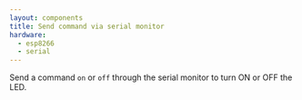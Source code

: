 ```yaml
---
layout: components
title: Send command via serial monitor
hardware:
  - esp8266
  - serial
---
```


Send a command `on` or `off` through the serial monitor to turn ON or OFF the LED.
